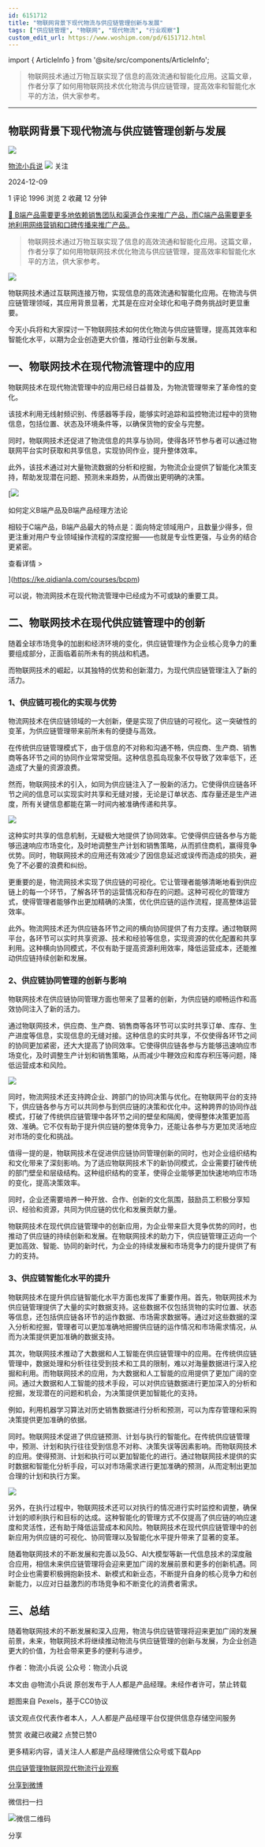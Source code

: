 ```yaml
---
id: 6151712
title: "物联网背景下现代物流与供应链管理创新与发展"
tags: ["供应链管理", "物联网", "现代物流", "行业观察"]
custom_edit_url: https://www.woshipm.com/pd/6151712.html
---
```

import { ArticleInfo } from '@site/src/components/ArticleInfo';

<ArticleInfo
    author="物流小兵说"
    authorLink="https://www.woshipm.com/u/658093"
    published="2024-12-09"
    views={1996}
    comments={1}
    collects={2}
/>

> 物联网技术通过万物互联实现了信息的高效流通和智能化应用。这篇文章，作者分享了如何用物联网技术优化物流与供应链管理，提高效率和智能化水平的方法，供大家参考。

---

## 物联网背景下现代物流与供应链管理创新与发展

[![](https://static.woshipm.com/view/woshipm_api_def_20241230105723_1637.jpg?imageView2/1/w/72/h/72/q/100)](https://www.woshipm.com/u/658093)

[物流小兵说](https://www.woshipm.com/u/658093) ![](https://static.woshipm.com/tag/1101_1@2x.png) 关注

2024-12-09

1 评论 1996 浏览 2 收藏 12 分钟

[🔗 B端产品需要更多地依赖销售团队和渠道合作来推广产品，而C端产品需要更多地利用网络营销和口碑传播来推广产品..](https://ke.qidianla.com/courses/bcpm)

> 物联网技术通过万物互联实现了信息的高效流通和智能化应用。这篇文章，作者分享了如何用物联网技术优化物流与供应链管理，提高效率和智能化水平的方法，供大家参考。

![](https://image.woshipm.com/2023/08/28/9c1b188c-4550-11ee-9de9-00163e0b5ff3.jpg)

物联网技术通过互联网连接万物，实现信息的高效流通和智能化应用。在物流与供应链管理领域，其应用背景显著，尤其是在应对全球化和电子商务挑战时更显重要。

今天小兵将和大家探讨一下物联网技术如何优化物流与供应链管理，提高其效率和智能化水平，以期为企业创造更大价值，推动行业创新与发展。

## 一、物联网技术在现代物流管理中的应用

物联网技术在现代物流管理中的应用已经日益普及，为物流管理带来了革命性的变化。

该技术利用无线射频识别、传感器等手段，能够实时追踪和监控物流过程中的货物信息，包括位置、状态及环境条件等，以确保货物的安全与完整。

同时，物联网技术还促进了物流信息的共享与协同，使得各环节参与者可以通过物联网平台实时获取和共享信息，实现协同作业，提升整体效率。

此外，该技术通过对大量物流数据的分析和挖掘，为物流企业提供了智能化决策支持，帮助发现潜在问题、预测未来趋势，从而做出更明确的决策。

[![](https://image.woshipm.com/2023/08/02/72b77e4e-30e3-11ee-88e7-00163e0b5ff3.png)

如何定义B端产品及B端产品经理方法论

相较于C端产品，B端产品最大的特点是：面向特定领域用户，且数量少得多，但更注重对用户专业领域操作流程的深度挖掘——也就是专业性更强，与业务的结合更紧密。

查看详情 >

](https://ke.qidianla.com/courses/bcpm)

可以说，物流网技术在现代物流管理中已经成为不可或缺的重要工具。

## 二、物联网技术在现代供应链管理中的创新

随着全球市场竞争的加剧和经济环境的变化，供应链管理作为企业核心竞争力的重要组成部分，正面临着前所未有的挑战和机遇。

而物联网技术的崛起，以其独特的优势和创新潜力，为现代供应链管理注入了新的活力。

### 1、供应链可视化的实现与优势

物流网技术在供应链领域的一大创新，便是实现了供应链的可视化。这一突破性的变革，为供应链管理带来前所未有的便捷与高效。

在传统供应链管理模式下，由于信息的不对称和沟通不畅，供应商、生产商、销售商等各环节之间的协同作业常常受阻。这种信息孤岛现象不仅导致了效率低下，还造成了大量的资源浪费。

然而，物联网技术的引入，如同为供应链注入了一股新的活力。它使得供应链各环节之间的信息可以实现实时共享和无缝对接，无论是订单状态、库存量还是生产进度，所有关键信息都能在第一时间内被准确传递和共享。

![](https://image.woshipm.com/2024/12/07/b71a999a-b49a-11ef-af60-00163e09d72f.png)

这种实时共享的信息机制，无疑极大地提供了协同效率。它使得供应链各参与方能够迅速响应市场变化，及时地调整生产计划和销售策略，从而抓住商机，赢得竞争优势。同时，物联网技术的应用还有效减少了因信息延迟或误传而造成的损失，避免了不必要的浪费和纠纷。

更重要的是，物流网技术实现了供应链的可视化。它让管理者能够清晰地看到供应链上的每一个环节，了解各环节的运营情况和存在的问题。这种可视化的管理方式，使得管理者能够作出更加精确的决策，优化供应链的运作流程，提高整体运营效率。

此外。物流网技术还为供应链各环节之间的横向协同提供了有力支撑。通过物联网平台，各环节可以实时共享资源、技术和经验等信息，实现资源的优化配置和共享利用。这种横向协同模式，不仅有助于提高资源利用效率，降低运营成本，还能推动供应链持续创新和发展。

### 2、供应链协同管理的创新与影响

物联网技术在供应链协同管理方面也带来了显著的创新，为供应链的顺畅运作和高效协同注入了新的活力。

通过物联网技术，供应商、生产商、销售商等各环节可以实时共享订单、库存、生产进度等信息，实现信息的无缝对接。这种信息的实时共享，不仅使得各环节之间的协同更加紧密，还大大提高了协同效率。它使得供应链各参与方能够迅速响应市场变化，及时调整生产计划和销售策略，从而减少牛鞭效应和库存积压等问题，降低运营成本和风险。

![](https://image.woshipm.com/2024/12/07/ca4e2f40-b49a-11ef-8267-00163e1bca14.png)

同时，物流网技术还支持跨企业、跨部门的协同决策与优化。在物联网平台的支持下，供应链各参与方可以共同参与到供应链的决策和优化中。这种跨界的协同作战模式，打破了传统供应链管理中各环节之间的壁垒和隔阂，使得整体决策更加高效、准确。它不仅有助于提升供应链的整体竞争力，还能让各参与方更加灵活地应对市场的变化和挑战。

值得一提的是，物联网技术在促进供应链协同管理创新的同时，也对企业组织结构和文化带来了深刻影响。为了适应物联网技术下的新协同模式，企业需要打破传统的部门壁垒和层级结构。这种组织结构的变革，使得企业能够更加快速地响应市场的变化，提高决策效率。

同时，企业还需要培养一种开放、合作、创新的文化氛围，鼓励员工积极分享知识、经验和资源，共同为供应链的优化和发展贡献力量。

物联网技术在现代供应链管理中的创新应用，为企业带来巨大竞争优势的同时，也推动了供应链的持续创新和发展。在物联网技术的助力下，供应链管理正迈向一个更加高效、智能、协同的新时代，为企业的持续发展和市场竞争力的提升提供了有力的支持。

### 3、供应链智能化水平的提升

物联网技术在提升供应链智能化水平方面也发挥了重要作用。首先，物联网技术为供应链管理提供了大量的实时数据支持。这些数据不仅包括货物的实时位置、状态等信息，还包括供应链各环节的运作数据、市场需求数据等。通过对这些数据的深入分析和挖掘，管理者可以更加准确地把握供应链的运作情况和市场需求情况，从而为决策提供更加准确的数据支持。

其次，物联网技术推动了大数据和人工智能在供应链管理中的应用。在传统供应链管理中，数据处理和分析往往受到技术和工具的限制，难以对海量数据进行深入挖掘和利用。而物联网技术的应用，为大数据和人工智能的应用提供了更加广阔的空间。通过大数据和人工智能的技术手段，可以对供应链数据进行更加深入的分析和挖掘，发现潜在的问题和机会，为决策提供更加智能化的支持。

例如，利用机器学习算法对历史销售数据进行分析和预测，可以为库存管理和采购决策提供更加准确的依据。

同时。物联网技术促进了供应链预测、计划与执行的智能化。在传统供应链管理中，预测、计划和执行往往受到信息不对称、决策失误等因素影响。而物联网技术的应用。使得预测、计划和执行可以更加智能化的进行。通过物联网技术提供的实时数据和智能化分析手段，可以对市场需求进行更加准确的预测，从而定制出更加合理的计划和执行方案。

![](https://image.woshipm.com/2024/12/07/dcd31c02-b49a-11ef-af60-00163e09d72f.png)

另外，在执行过程中，物联网技术还可以对执行的情况进行实时监控和调整，确保计划的顺利执行和目标的达成。这种智能化的管理方式不仅提高了供应链的响应速度和灵活性，还有助于降低运营成本和风险。物联网技术在现代供应链管理中的创新应用为供应链的可视化、协同管理以及智能化水平提升带来了显著的变革。

随着物联网技术的不断发展和完善以及5G、AI大模型等新一代信息技术的深度融合应用，相信未来供应链管理将会迎来更加广阔的发展前景和更多的创新机遇。同时企业也需要积极拥抱新技术、新模式和新业态，不断提升自身的核心竞争力和创新能力，以应对日益激烈的市场竞争和不断变化的消费者需求。

## 三、总结

随着物联网技术的不断发展和深入应用，物流与供应链管理将迎来更加广阔的发展前景，未来，物联网技术将继续推动物流与供应链管理的创新与发展，为企业创造更大的价值，为社会带来更多的便利与进步。

作者：物流小兵说 公众号：物流小兵说

本文由 @物流小兵说 原创发布于人人都是产品经理。未经作者许可，禁止转载

题图来自 Pexels，基于CC0协议

该文观点仅代表作者本人，人人都是产品经理平台仅提供信息存储空间服务

赞赏 收藏已收藏2 点赞已赞0

更多精彩内容，请关注人人都是产品经理微信公众号或下载App

[供应链管理](https://www.woshipm.com/tag/%e4%be%9b%e5%ba%94%e9%93%be%e7%ae%a1%e7%90%86)[物联网](https://www.woshipm.com/tag/%e7%89%a9%e8%81%94%e7%bd%91)[现代物流](https://www.woshipm.com/tag/%e7%8e%b0%e4%bb%a3%e7%89%a9%e6%b5%81)[行业观察](https://www.woshipm.com/tag/%e8%a1%8c%e4%b8%9a%e8%a7%82%e5%af%9f)

[分享到微博](https://service.weibo.com/share/share.php?appkey=2775287854&title=物联网背景下现代物流与供应链管理创新与发展&url=https://www.woshipm.com/pd/6151712.html&pic=https://image.woshipm.com/2023/08/28/9c1b188c-4550-11ee-9de9-00163e0b5ff3.jpg)

微信扫一扫

![微信二维码](https://api.pwmqr.com/qrcode/create/?url=https://www.woshipm.com/pd/6151712.html)

分享